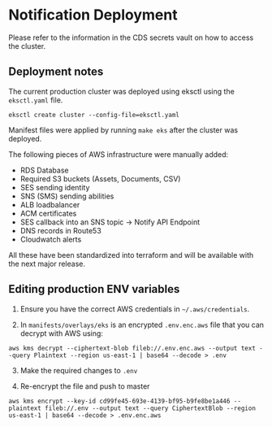 # Notification Deployment

Please refer to the information in the CDS secrets vault on how to access the cluster.

## Deployment notes 

The current production cluster was deployed using eksctl using the `eksctl.yaml` file.

`eksctl create cluster --config-file=eksctl.yaml`

Manifest files were applied by running `make eks` after the cluster was deployed.

The following pieces of AWS infrastructure were manually added:

- RDS Database
- Required S3 buckets (Assets, Documents, CSV)
- SES sending identity
- SNS (SMS) sending abilities
- ALB loadbalancer
- ACM certificates
- SES callback into an SNS topic -> Notify API Endpoint
- DNS records in Route53 
- Cloudwatch alerts

All these have been standardized into terraform and will be available with the next major release.


## Editing production ENV variables

1. Ensure you have the correct AWS credentials in `~/.aws/credentials`.

2. In `manifests/overlays/eks` is an encrypted `.env.enc.aws` file that you can decrypt with AWS using: 

```
aws kms decrypt --ciphertext-blob fileb://.env.enc.aws --output text --query Plaintext --region us-east-1 | base64 --decode > .env
```

3. Make the required changes to `.env`

4. Re-encrypt the file and push to master

```
aws kms encrypt --key-id cd99fe45-693e-4139-bf95-b9fe8be1a446 --plaintext fileb://.env --output text --query CiphertextBlob --region us-east-1 | base64 --decode > .env.enc.aws
```